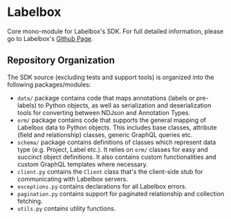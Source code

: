 # Labelbox

Core mono-module for Labelbox's SDK. For full detailed information,
please go to Labelbox's [Github Page](https://github.com/Labelbox/labelbox-python).

## Repository Organization

The SDK source (excluding tests and support tools) is organized into the
following packages/modules:
* `data/` package contains code that maps annotations (labels or pre-labels) to 
  Python objects, as well as serialization and deserialization tools for converting 
  between NDJson and Annotation Types.
* `orm/` package contains code that supports the general mapping of Labelbox
  data to Python objects. This includes base classes, attribute (field and
  relationship) classes, generic GraphQL queries etc.
* `schema/` package contains definitions of classes which represent data type
  (e.g. Project, Label etc.). It relies on `orm/` classes for easy and succinct
  object definitions. It also contains custom functionalities and custom GraphQL
  templates where necessary.
* `client.py` contains the `Client` class that's the client-side stub for
  communicating with Labelbox servers.
* `exceptions.py` contains declarations for all Labelbox errors.
* `pagination.py` contains support for paginated relationship and collection
  fetching.
* `utils.py` contains utility functions.
